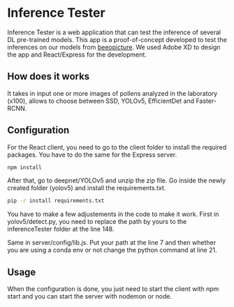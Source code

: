 # Inference Tester

Inference Tester is a web application that can test the inference of several DL pre-trained models. This app is a proof-of-concept developed to test the inferences on our models from [beeopicture](https://github.com/Ghaust/beeopicture). We used Adobe XD to design the app and React/Express for the development.

## How does it works 

It takes in input one or more images of pollens analyzed in the laboratory (x100), allows to choose between SSD, YOLOv5, EfficientDet and Faster-RCNN.

## Configuration

For the React client, you need to go to the client folder to install the required packages. You have to do the same for the Express server.

```bash
npm install
```

After that, go to deepnet/YOLOv5 and unzip the zip file. Go inside the newly created folder (yolov5) and install the requirements.txt.

```bash
pip -r install requirements.txt
```

You have to make a few adjustements in the code to make it work. First in yolov5/detect.py, you need to replace the path by yours to the inferenceTester folder at the line 148.

Same in server/config/lib.js. Put your path at the line 7 and then whether you are using a conda env or not change the python command at line 21.

## Usage

When the configuration is done, you just need to start the client with npm start and you can start the server with nodemon or node.
